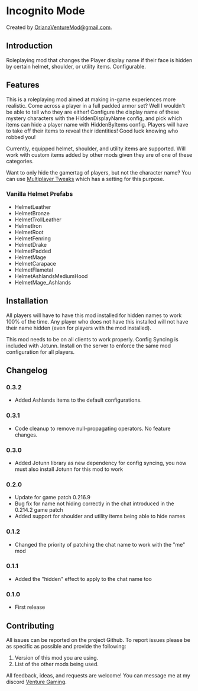# Incognito Mode

Created by [OrianaVentureMod@gmail.com](https://github.com/OrianaVenture/VentureValheim).

## Introduction

Roleplaying mod that changes the Player display name if their face is hidden by certain helmet, shoulder, or utility items. Configurable.

## Features

This is a roleplaying mod aimed at making in-game experiences more realistic. Come across a player in a full padded armor set? Well I wouldn't be able to tell who they are either! Configure the display name of these mystery characters with the HiddenDisplayName config, and pick which items can hide a player name with HiddenByItems config. Players will have to take off their items to reveal their identities! Good luck knowing who robbed you!

Currently, equipped helmet, shoulder, and utility items are supported. Will work with custom items added by other mods given they are of one of these categories.

Want to only hide the gamertag of players, but not the character name? You can use [Multiplayer Tweaks](https://thunderstore.io/c/valheim/p/VentureValheim/Venture_Multiplayer_Tweaks/) which has a setting for this purpose.

### Vanilla Helmet Prefabs

* HelmetLeather
* HelmetBronze
* HelmetTrollLeather
* HelmetIron
* HelmetRoot
* HelmetFenring
* HelmetDrake
* HelmetPadded
* HelmetMage
* HelmetCarapace
* HelmetFlametal
* HelmetAshlandsMediumHood
* HelmetMage_Ashlands

## Installation

All players will have to have this mod installed for hidden names to work 100% of the time. Any player who does not have this installed will not have their name hidden (even for players with the mod installed).

This mod needs to be on all clients to work properly. Config Syncing is included with Jotunn. Install on the server to enforce the same mod configuration for all players.

## Changelog

### 0.3.2

* Added Ashlands items to the default configurations.

### 0.3.1

* Code cleanup to remove null-propagating operators. No feature changes.

### 0.3.0

* Added Jotunn library as new dependency for config syncing, you now must also install Jotunn for this mod to work

### 0.2.0

* Update for game patch 0.216.9
* Bug fix for name not hiding correctly in the chat introduced in the 0.214.2 game patch
* Added support for shoulder and utility items being able to hide names

### 0.1.2

* Changed the priority of patching the chat name to work with the "me" mod

### 0.1.1

* Added the "hidden" effect to apply to the chat name too

### 0.1.0

* First release

## Contributing

All issues can be reported on the project Github. To report issues please be as specific as possible and provide the following:

1. Version of this mod you are using.
2. List of the other mods being used.

All feedback, ideas, and requests are welcome! You can message me at my discord [Venture Gaming](https://discord.gg/tAd5hapt88).
